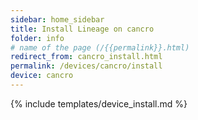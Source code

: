```yaml
---
sidebar: home_sidebar
title: Install Lineage on cancro
folder: info
# name of the page (/{{permalink}}.html)
redirect_from: cancro_install.html
permalink: /devices/cancro/install
device: cancro
---
```

{% include templates/device_install.md %}
